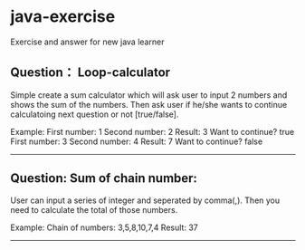 # java-exercise
Exercise and answer for new java learner

## Question： Loop-calculator
Simple create a sum calculator which will ask user to input 2 numbers and shows the sum of the numbers. Then ask user if he/she wants to continue calculatoing next question or not [true/false].

Example:
First number: 1
Second number: 2
Result: 3
Want to continue? true
First number: 3
Second number: 4
Result: 7
Want to continue? false

------------------------

## Question: Sum of chain number:
User can input a series of integer and seperated by comma(,). Then you need to calculate the total of those numbers.

Example:
Chain of numbers: 3,5,8,10,7,4
Result: 37

--------------------------
